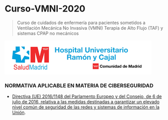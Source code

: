 # Curso-VMNI-2020
>Curso de cuidados de enfermería para pacientes sometidos a Ventilación Mecánica No Invasiva (VMNI) Terapia de Alto Flujo (TAF) y sistemas CPAP no mecánicos


![RYC](https://github.com/Fmarquezbo/Curso-VMNI-2020/blob/main/IMA%CC%81GENES_/descarga.png)


### NORMATIVA APLICABLE EN MATERIA DE CIBERSEGURIDAD
* [Directiva (UE) 2016/1148 del Parlamento Europeo y del Consejo, de 6 de julio de 2016, relativa a las medidas destinadas a garantizar un elevado nivel común de seguridad de las redes y sistemas de información en la Unión](https://eur-lex.europa.eu/legal-content/ES/TXT/PDF/?uri=OJ:L:2016:194:FULL&from=ES).
